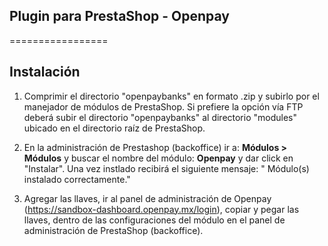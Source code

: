 ## Plugin para PrestaShop - Openpay

=================

## Instalación

1. Comprimir el directorio "openpaybanks" en formato .zip y subirlo por el manejador de módulos de PrestaShop. Si prefiere la opción vía FTP deberá subir el directorio "openpaybanks" al directorio "modules" ubicado en el directorio raíz de PrestaShop.

2. En la administración de Prestashop (backoffice) ir a: **Módulos > Módulos** y buscar el nombre del módulo: **Openpay** y dar click en "Instalar". Una vez instlado recibirá el siguiente mensaje: " Módulo(s) instalado correctamente."

3. Agregar las llaves, ir al panel de administración de Openpay (https://sandbox-dashboard.openpay.mx/login), copiar y pegar las llaves, dentro de las configuraciones del módulo en el panel de administración de PrestaShop (backoffice).

